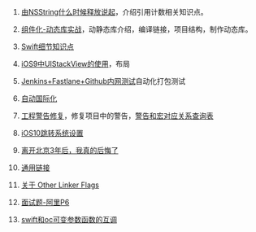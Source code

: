 1. [由NSString什么时候释放说起](https://suhou.github.io/2017/03/01/%E7%94%B1NSString%E4%BB%80%E4%B9%88%E6%97%B6%E5%80%99%E9%87%8A%E6%94%BE%E8%AF%B4%E8%B5%B7/)，介绍引用计数相关知识点。

2. [组件化-动态库实战](http://www.cocoachina.com/ios/20170427/19136.html)，动静态库介绍，编译链接，项目结构，制作动态库。

3. [Swift细节知识点](http://www.cocoachina.com/swift/20150918/13499.html)

4. [iOS9中UIStackView的使用](http://blog.csdn.net/ggghub/article/details/49251449)，布局

5. [Jenkins+Fastlane+Github内网测试](http://www.cocoachina.com/ios/20170526/19371.html)自动化打包测试

6. [自动国际化](http://www.cocoachina.com/ios/20170919/20594.html)

7. [工程警告修复](http://www.cocoachina.com/ios/20170601/19396.html)，修复项目中的警告，[警告和宏对应关系查询表](http://fuckingclangwarnings.com/)

8. [iOS10跳转系统设置](http://www.cocoachina.com/ios/20170601/19401.html)

9. [离开北京3年后，我真的后悔了](http://mp.weixin.qq.com/s/a8wrNBkEl1AMdShNz6pTYA)

10. [通用链接](http://www.cocoachina.com/ios/20170818/20290.html)

11. [关于 Other Linker Flags](http://blog.csdn.net/meegomeego/article/details/19343423)
12. [面试题-阿里P6](http://www.cocoachina.com/ios/20171129/21362.html)
13. [swift和oc可变参数函数的互调](http://www.cocoachina.com/ios/20180330/22862.html)

